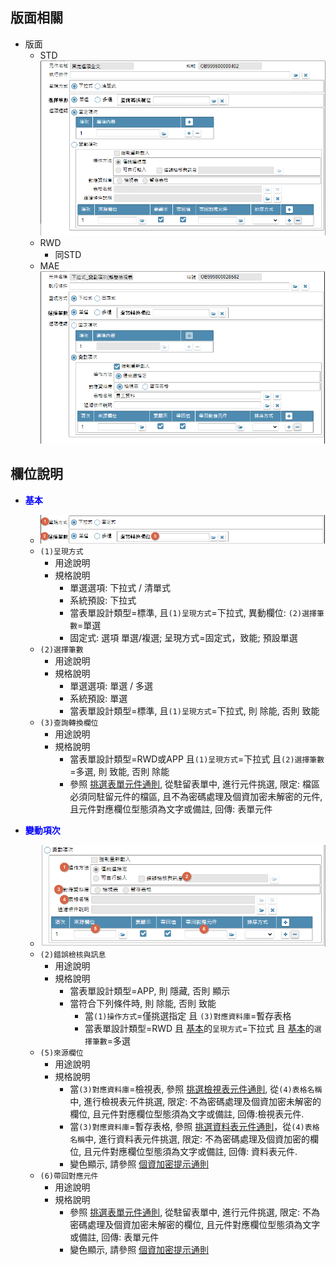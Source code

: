 ## <div id="layout">版面相關</div>
* 版面
    * STD</br>
        ![pic][image_oalist_STD]
    * RWD
        * 同STD
    * MAE</br>
        ![pic][image_oalist_APP]



## <div id="object-desc">欄位說明</div>

* <p id="fieldbreak1" style="color:blue;font-weight:bold">基本</p>

    * ![pic][image_oalist_block1]
    * `(1)呈現方式`
        * 用途說明
        * 規格說明
            * 單選選項: 下拉式 / 清單式
            * 系統預設: 下拉式
            * 當表單設計類型=標準, 且`(1)呈現方式`=下拉式, 異動欄位: `(2)選擇筆數`=單選
            * <delLine>固定式: 選項 單選/複選; 呈現方式=固定式，致能; 預設單選<delLine>
    * `(2)選擇筆數`
        * 用途說明
        * 規格說明
            * 單選選項: 單選 / 多選
            * 系統預設: 單選
            * 當表單設計類型=標準, 且`(1)呈現方式`=下拉式, 則 除能, 否則 致能
    * `(3)查詢轉換欄位`
        * 用途說明
        * 規格說明
            * 當表單設計類型=RWD或APP 且`(1)呈現方式`=下拉式 且`(2)選擇筆數`=多選, 則 致能, 否則 除能
            * 參照 [挑選表單元件通則][link_ruledialog7], 從駐留表單中, 進行元件挑選, 限定: 檔區必須同駐留元件的檔區, 且不為密碼處理及個資加密未解密的元件, 且元件對應欄位型態須為文字或備註, 回傳: 表單元件
            
* <p id="fieldbreak1" style="color:blue;font-weight:bold">變動項次</p>

    * ![pic][image_oalist_block2]
    * `(2)錯誤檢核與訊息`
        * 用途說明
        * 規格說明            
            * 當表單設計類型=APP, 則 隱藏, 否則 顯示
            * 當符合下列條件時, 則 除能, 否則 致能
                * 當`(1)操作方式`=僅挑選指定 且 `(3)對應資料庫`=暫存表格
                * 當表單設計類型=RWD 且 [基本][link_fieldbreak1]的`呈現方式`=下拉式 且 [基本][link_fieldbreak1]的`選擇筆數`=多選
    * `(5)來源欄位`
        * 用途說明
        * 規格說明            
            * 當`(3)對應資料庫`=檢視表, 參照 [挑選檢視表元件通則][link_ruledialog8], 從`(4)表格名稱`中, 進行檢視表元件挑選, 限定: 不為密碼處理及個資加密未解密的欄位, 且元件對應欄位型態須為文字或備註, 回傳:檢視表元件.
            * 當`(3)對應資料庫`=暫存表格, 參照 [挑選資料表元件通則][link_ruledialog5]，從`(4)表格名稱`中, 進行資料表元件挑選, 限定: 不為密碼處理及個資加密的欄位, 且元件對應欄位型態須為文字或備註, 回傳: 資料表元件.
            * 變色顯示, 請參照 [個資加密提示通則][link_ruleother11]
    * `(6)帶回對應元件`
        * 用途說明
        * 規格說明
            * 參照 [挑選表單元件通則][link_ruledialog7], 從駐留表單中, 進行元件挑選, 限定: 不為密碼處理及個資加密未解密的欄位, 且元件對應欄位型態須為文字或備註, 回傳: 表單元件
            * 變色顯示, 請參照 [個資加密提示通則][link_ruleother11]



<!-- 圖片 -->
[image_oalist_STD]:attachment/OAList_STD.png
[image_oalist_APP]:attachment/OAList_APP.png
[image_oalist_block1]:attachment/OAList_block1.png
[image_oalist_block2]:attachment/OAList_block2.png

<!-- 超連結 -->
[link_fieldbreak1]:#fieldbreak1 "欄位說明/基本"
[link_ruleother1]:/8.10.0/IDE/Specification/RulesOther/README#ruleother1 "共用通則_其它/版面資訊通則"

[link_ruledialog7]:{4}/IDE/Specification/RulesDialog/README#ruledialog7 "共用通則_開啟單據/挑選表單元件通則"
[link_ruledialog5]:{4}/IDE/Specification/RulesDialog/README#ruledialog5 "共用通則_開啟單據/挑選資料表元件通則"
[link_ruledialog8]:{4}/IDE/Specification/RulesDialog/README#ruledialog8 "共用通則_開啟單據/挑選檢視表元件通則"

[link_ruleother11]:{4}/IDE/Specification/RulesOther/README#ruleother11 "共用通則_其它/個資加密提示通則"
